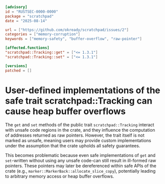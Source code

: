 ```toml
[advisory]
id = "RUSTSEC-0000-0000"
package = "scratchpad"
date = "2025-08-14"

url = ["https://github.com/okready/scratchpad/issues/2"]
categories = ["memory-corruption"]
keywords = ["memory-safety", "buffer-overflow", "raw-pointer"]

[affected.functions]
"scratchpad::Tracking::get" = ["<= 1.3.1"]
"scratchpad::Tracking::set" = ["<= 1.3.1"]

[versions]
patched = []
```

# User-defined implementations of the safe trait scratchpad::Tracking can cause heap buffer overflows

The `get` and `set` methods of the public trait `scratchpad::Tracking` interact with unsafe code regions in the crate, and they influence the computation of addresses returned as raw pointers. However, the trait itself is not marked as unsafe, meaning users may provide custom implementations under the assumption that the crate upholds all safety guarantees.

This becomes problematic because even safe implementations of `get` and `set`-written without using any unsafe code-can still result in ill-formed raw pointers. These pointers may later be dereferenced within safe APIs of the crate (e.g., `marker::MarkerBack::allocate_slice_copy`), potentially leading to arbitrary memory access or heap buffer overflows.